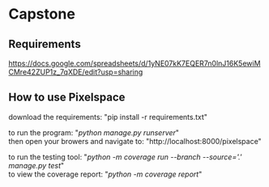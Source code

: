 # Capstone

## Requirements
https://docs.google.com/spreadsheets/d/1yNE07kK7EQER7n0lnJ16K5ewiMCMre42ZUP1z_7qXDE/edit?usp=sharing

## How to use Pixelspace

download the requirements: "pip install -r requirements.txt"

to run the program: "*python manage.py runserver*" <br>
then open your browers and navigate to: "http://localhost:8000/pixelspace" <br>

to run the testing tool: "*python -m coverage run --branch --source='.' manage.py test*" <br>
to view the coverage report: "*python -m coverage report*"
